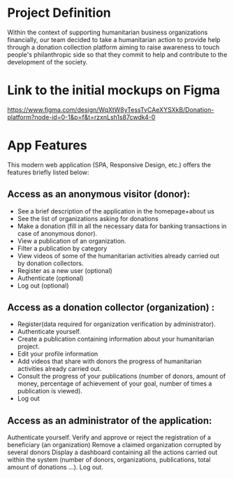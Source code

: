 # Project Definition 

Within the context of supporting humanitarian business organizations financially, our team decided to take a humanitarian action to provide help through a donation collection platform aiming to raise awareness to touch people's philanthropic side so that they commit to help and contribute to the development of the society.

# Link to the initial mockups on Figma
https://www.figma.com/design/WqXtW8yTessTvCAeXYSXkB/Donation-platform?node-id=0-1&p=f&t=rzxnLsh1s87cwdk4-0

# App Features
This modern web application (SPA, Responsive Design, etc.) offers the features briefly listed below: 

## Access as an anonymous visitor (donor):

- See a brief description of the application in the homepage+about us
- See the list of organizations asking for donations
- Make a donation (fill in all the necessary data for banking transactions in case of anonymous donor).
- View a publication of an organization.
- Filter a publication by category 
- View videos of some of the humanitarian activities already carried out by donation collectors.
- Register as a new user (optional)
- Authenticate (optional)
- Log out (optional)

## Access as a donation collector (organization) :

- Register(data required for organization verification by administrator).
- Authenticate yourself.
- Create a publication containing information about your humanitarian project.
- Edit your profile information
- Add videos that share with donors the progress of humanitarian activities already carried out.
- Consult the progress of your publications (number of donors, amount of money, percentage of achievement of your goal, number of times a publication is viewed).
- Log out

## Access as an administrator of the application: 

Authenticate yourself.
Verify and approve or reject the registration of a beneficiary (an organization)
Remove a claimed organization corrupted by several donors
Display a dashboard containing all the actions carried out within the system (number of donors, organizations, publications, total amount of donations ...).
Log out.



